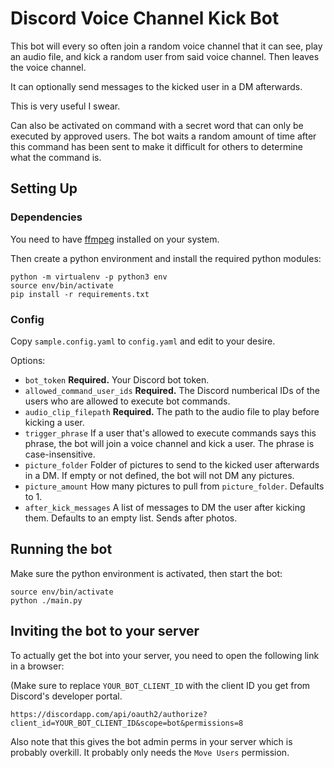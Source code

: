 # Discord Voice Channel Kick Bot

This bot will every so often join a random voice channel that it can see, play
an audio file, and kick a random user from said voice channel. Then leaves the
voice channel.

It can optionally send messages to the kicked user in a DM afterwards.

This is very useful I swear.

Can also be activated on command with a secret word that can only be executed
by approved users. The bot waits a random amount of time after this command has
been sent to make it difficult for others to determine what the command is.

## Setting Up

### Dependencies

You need to have [ffmpeg](https://ffmpeg.org/) installed on your system.

Then create a python environment and install the required python modules:

```
python -m virtualenv -p python3 env
source env/bin/activate
pip install -r requirements.txt
```

### Config

Copy `sample.config.yaml` to `config.yaml` and edit to your desire.

Options:

* `bot_token` **Required.** Your Discord bot token.
* `allowed_command_user_ids` **Required.** The Discord numberical IDs of the
  users who are allowed to execute bot commands.
* `audio_clip_filepath` **Required.** The path to the audio file to play before
  kicking a user.
* `trigger_phrase` If a user that's allowed to execute commands says this
  phrase, the bot will join a voice channel and kick a user. The phrase is
  case-insensitive.
* `picture_folder` Folder of pictures to send to the kicked user afterwards in
  a DM. If empty or not defined, the bot will not DM any pictures.
* `picture_amount` How many pictures to pull from `picture_folder`. Defaults to 1.
* `after_kick_messages` A list of messages to DM the user after kicking them.
  Defaults to an empty list. Sends after photos.

## Running the bot

Make sure the python environment is activated, then start the bot:

```
source env/bin/activate
python ./main.py
```

## Inviting the bot to your server

To actually get the bot into your server, you need to open the following link
in a browser:

(Make sure to replace `YOUR_BOT_CLIENT_ID` with the client ID you get from
Discord's developer portal.

```
https://discordapp.com/api/oauth2/authorize?client_id=YOUR_BOT_CLIENT_ID&scope=bot&permissions=8
```

Also note that this gives the bot admin perms in your server which is probably
overkill. It probably only needs the `Move Users` permission.
